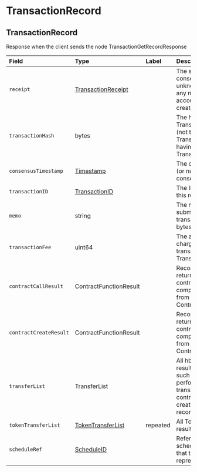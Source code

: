 # TransactionRecord

## TransactionRecord

Response when the client sends the node TransactionGetRecordResponse



| Field | Type | Label | Description |
| :--- | :--- | :--- | :--- |
| `receipt` | [TransactionReceipt](transactionreceipt.md) |  | The status \(reach consensus, or failed, or is unknown\) and the ID of any new account/file/instance created.  |
| `transactionHash` | bytes |  | The hash of the Transaction that executed \(not the hash of any Transaction that failed for having a duplicate TransactionID\)  |
| `consensusTimestamp` | [Timestamp](timestamp.md) |  | The consensus timestamp \(or null if didn't reach consensus yet\)  |
| `transactionID` | [TransactionID](../basic-types/transactionid.md) |  | The ID of the transaction this record represents  |
| `memo` | string |  | The memo that was submitted as part of the transaction \(max 100 bytes\)  |
| `transactionFee` | uint64 |  | The actual transaction fee charged, not the original transactionFee value from TransactionBody  |
| `contractCallResult` | ContractFunctionResult |  | Record of the value returned by the smart contract function \(if it completed and didn't fail\) from ContractCallTransaction  |
| `contractCreateResult` | ContractFunctionResult |  | Record of the value returned by the smart contract constructor \(if it completed and didn't fail\) from ContractCreateTransaction  |
| `transferList` | TransferList |  | All hbar transfers as a result of this transaction, such as fees, or transfers performed by the transaction, or by a smart contract it calls, or by the creation of threshold records that it triggers.  |
| `tokenTransferList` | [TokenTransferList](../basic-types/tokentransferlist.md) | repeated | All Token transfers as a result of this transaction  |
| `scheduleRef` | [ScheduleID](../basic-types/scheduleid.md) |  | Reference to the scheduled transaction ID that this transaction record represent |

